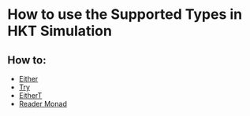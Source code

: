 # How to use the Supported Types in HKT Simulation

## How to:

- [Either](either_monad.md)
- [Try](try_monad.md)
- [EitherT](eithert_transformer.md)
- [Reader Monad](reader_monad.md)


